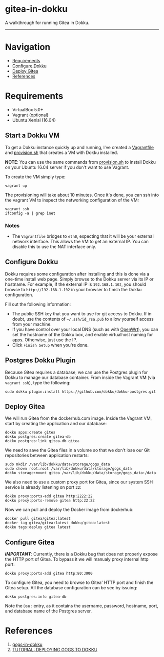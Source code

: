 # gitea-in-dokku

A walkthrough for running Gitea in Dokku.

---
# Navigation
 * [Requirements](#requirements)
 * [Configure Dokku](#configure)
 * [Deploy Gitea](#deploy)
 * [References](#references)

# Requirements

* VirtualBox 5.0+
* Vagrant (optional)
* Ubuntu Xenial (16.04)

## Start a Dokku VM

To get a Dokku instance quickly up and running, I've created a [Vagrantfile](https://github.com/rvasilev/gitea-in-dokku/blob/master/Vagrantfile) and [provision.sh](https://github.com/rvasilev/gitea-in-dokku/blob/master/provision.sh) that creates a VM with Dokku installed.

**NOTE**: You can use the same commands from [provision.sh](https://github.com/rvasilev/gitea-in-dokku/blob/master/provision.sh) to install Dokku on your Ubuntu 16.04 server if you don't want to use Vagrant.

To create the VM simply type:

    vagrant up

The provisioning will take about 10 minutes.  Once it's done, you can ssh into the vagrant VM to inspect the networking configuration of the VM:

    vagrant ssh
    ifconfig -a | grep inet

### Notes

* The `Vagrantfile` bridges to `eth0`, expecting that it will be your external network interface.  This allows the VM to get an external IP.  You can disable this to use the NAT interface only.

## Configure Dokku

Dokku requires some configuration after installing and this is done via a one-time install web page.  Simply browse to the Dokku server via its IP or hostname.  For example, if the external IP is `192.168.1.102`, you should browse to `http://192.168.1.102` in your browser to finish the Dokku configuration.

Fill out the following information:
* The public SSH key that you want to use for git access to Dokku.  If in doubt, use the contents of `~/.ssh/id_rsa.pub` to allow yourself access from your machine.
* If you have control over your local DNS (such as with [OpenWrt](https://openwrt.org/)), you can set the hostname of the Dokku box, and enable virtualhost naming for apps.  Otherwise, just use the IP.
* Click `Finish Setup` when you're done.

## Postgres Dokku Plugin

Because Gitea requires a database, we can use the Postgres plugin for Dokku to manage our database container.  From inside the Vagrant VM (via `vagrant ssh`), type the following:

    sudo dokku plugin:install https://github.com/dokku/dokku-postgres.git


## Deploy Gitea

We will run Gitea from the dockerhub.com image.  Inside the Vagrant VM, start by creating the application and our database:

    dokku apps:create gitea
    dokku postgres:create gitea-db
    dokku postgres:link gitea-db gitea

We need to save the Gitea files in a volume so that we don't lose our Git repositories between application restarts:

    sudo mkdir /var/lib/dokku/data/storage/gogs_data
    sudo chown root:root /var/lib/dokku/data/storage/gogs_data
    dokku storage:mount gitea /var/lib/dokku/data/storage/gogs_data:/data

We also need to use a custom proxy port for Gitea, since our system SSH service is already listening on port `22`:

    dokku proxy:ports-add gitea http:2222:22
    dokku proxy:ports-remove gitea http:22:22

Now we can pull and deploy the Docker image from dockerhub:

    docker pull gitea/gitea:latest
    docker tag gitea/gitea:latest dokku/gitea:latest
    dokku tags:deploy gitea latest

## Configure Gitea

***IMPORTANT***: Currently, there is a Dokku bug that does not properly expose the HTTP port of Gitea. To bypass it we will manualy proxy internal http port:

    dokku proxy:ports-add gitea http:80:3000

To configure Gitea, you need to browse to Gitea' HTTP port and finish the Gitea setup.  All the database configuration can be see by issuing:

    dokku postgres:info gitea-db

Note the `Dsn:` entry, as it contains the username, password, hostname, port, and database name of the Postgres server.

# References

 1. [gogs-in-dokku]
 1. [TUTORIAL: DEPLOYING GOGS TO DOKKU]

[gogs-in-dokku]: https://github.com/cstroe/gogs-in-dokku

[TUTORIAL: DEPLOYING GOGS TO DOKKU]:https://dokku.github.io/tutorials/deploying-gogs-to-dokku
